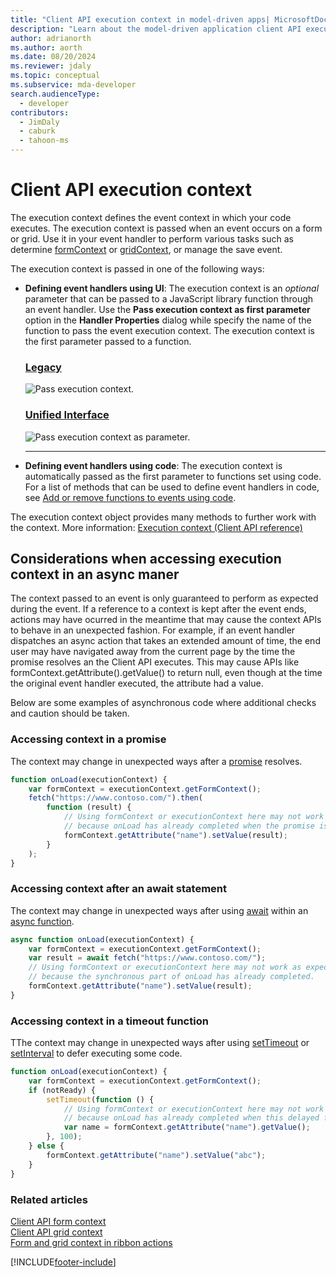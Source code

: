 ```yaml
---
title: "Client API execution context in model-driven apps| MicrosoftDocs"
description: "Learn about the model-driven application client API execution context"
author: adrianorth
ms.author: aorth
ms.date: 08/20/2024
ms.reviewer: jdaly
ms.topic: conceptual
ms.subservice: mda-developer
search.audienceType: 
  - developer
contributors: 
  - JimDaly
  - caburk
  - tahoon-ms
---
```

# Client API execution context

The execution context defines the event context in which your code executes. The execution context is passed when an event occurs on a form or grid. Use it in your event handler to perform various tasks such as determine [formContext](clientapi-form-context.md) or [gridContext](clientapi-grid-context.md), or manage the save event.

The execution context is passed in one of the following ways:

- **Defining event handlers using UI**: The execution context is an *optional* parameter that can be passed to a JavaScript library function through an event handler. Use the **Pass execution context as first parameter** option in the **Handler Properties** dialog while specify the name of the function to pass the event execution context. The execution context is the first parameter passed to a function.

   ### [Legacy](#tab/pass-execution-context-legacy)

     ![Pass execution context.](../media/ClientAPI-PassExecutionContext.png "Pass execution context")

   ### [Unified Interface](#tab/pass-execution-context-unified-interface)

     ![Pass execution context as parameter.](../media/pass-execution-context-as-first-parameter.png "Pass execution context as parameter")

   ---

- **Defining event handlers using code**: The execution context is automatically passed as the first parameter to functions set using code. For a list of methods that can be used to define event handlers in code, see [Add or remove functions to events using code](events-forms-grids.md#add-or-remove-event-handler-function-to-event-using-code).

The execution context object provides many methods to further work with the context. More information: [Execution context (Client API reference)](reference/execution-context.md)

## Considerations when accessing execution context in an async maner

The context passed to an event is only guaranteed to perform as expected during the event. If a reference to a context is kept after the event ends, actions may have ocurred in the meantime that may cause the context APIs to behave in an unexpected fashion. For example, if an event handler dispatches an async action that takes an extended amount of time, the end user may have navigated away from the current page by the time the promise resolves an the Client API executes. This may cause APIs like formContext.getAttribute(<name>).getValue() to return null, even though at the time the original event handler executed, the attribute had a value.

Below are some examples of asynchronous code where additional checks and caution should be taken.

### Accessing context in a promise

The context may change in unexpected ways after a [promise](https://developer.mozilla.org/docs/Web/JavaScript/Reference/Global_Objects/Promise) resolves.

```JavaScript
function onLoad(executionContext) {
    var formContext = executionContext.getFormContext();
    fetch("https://www.contoso.com/").then(
        function (result) {
            // Using formContext or executionContext here may not work as expected
            // because onLoad has already completed when the promise is resolved.
            formContext.getAttribute("name").setValue(result);
        }
    );
}
```

### Accessing context after an await statement

The context may change in unexpected ways after using [await](https://developer.mozilla.org/docs/Web/JavaScript/Reference/Operators/await) within an [async function](https://developer.mozilla.org/docs/Web/JavaScript/Reference/Statements/async_function). 

```JavaScript
async function onLoad(executionContext) {
    var formContext = executionContext.getFormContext();
    var result = await fetch("https://www.contoso.com/");
    // Using formContext or executionContext here may not work as expected
    // because the synchronous part of onLoad has already completed.
    formContext.getAttribute("name").setValue(result);
}
```

### Accessing context in a timeout function

TThe context may change in unexpected ways after using [setTimeout](https://developer.mozilla.org/docs/Web/API/setTimeout) or [setInterval](https://developer.mozilla.org/docs/Web/API/setInterval) to defer executing some code.

```JavaScript
function onLoad(executionContext) {
    var formContext = executionContext.getFormContext();
    if (notReady) {
        setTimeout(function () {
            // Using formContext or executionContext here may not work as expected
            // because onLoad has already completed when this delayed function executes.
            var name = formContext.getAttribute("name").getValue();
        }, 100);
    } else {
        formContext.getAttribute("name").setValue("abc");
    }
}
```


### Related articles

 [Client API form context](clientapi-form-context.md)<br>
 [Client API grid context](clientapi-grid-context.md)<br>
 [Form and grid context in ribbon actions](../pass-data-page-parameter-ribbon-actions.md#form-and-grid-context-in-ribbon-actions)

[!INCLUDE[footer-include](../../../includes/footer-banner.md)]
